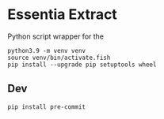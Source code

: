 # Essentia Extract

Python script wrapper for the 

```shell
python3.9 -m venv venv
source venv/bin/activate.fish
pip install --upgrade pip setuptools wheel
```

## Dev
```shell
pip install pre-commit
```
